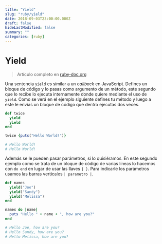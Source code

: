 ```yaml
---
title: "Yield"
slug: "ruby/yield"
date: 2018-09-03T23:00:00.000Z
draft: false
hideLastModified: false
summary: ""
categories: [ruby]
---
```


<!-- DONE -->
Yield
================================================================================

  > Artículo completo en [ruby-doc.org][ruby-doc.org-yield]

  [ruby-doc.org-yield]: https://ruby-doc.org/docs/Einfuhrung_in_Ruby/chp_04/iterators.html

  Una sentencia `yield` es similar a un *callback* en JavaScript. Defines un
  bloque de código y lo pasas como argumento de un método, este segundo que lo
  recibe lo ejecuta internamente donde quiere mediante el uso de `yield`. Como
  se verá en el ejemplo siguiente defines tu método y luego a este le envías un
  bloque de código que dentro ejecutas dos veces.

```ruby
def twice
  yield
  yield
end

twice {puts("Hello World!")}

# Hello World!
# Hello World!
```

  Además se le pueden pasar parámetros, si lo quisiéramos. En este segundo
  ejemplo como se trata de un bloque de código de varias líneas lo hacemos con
  `do end` en lugar de usar las llaves `{ }`. Para indicarle los parámetros
  usamos las barras verticales `| parametro |`.

```ruby
def names
  yield("Joe")
  yield("Sandy")
  yield("Melissa")
end

names do |name|
  puts "Hello " + name + ", how are you?"
end

# Hello Joe, how are you?  
# Hello Sandy, how are you?
# Hello Melissa, how are you?
```

